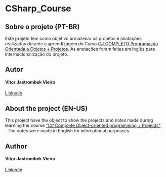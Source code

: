 # CSharp_Course


## Sobre o projeto (PT-BR)

Este projeto tem como objetivo armazenar os projetos e anotações realizadas durante a aprendizagem do Curso [C# COMPLETO Programação Orientada a Objetos + Projetos](https://www.udemy.com/course/programacao-orientada-a-objetos-csharp/).
As anotações foram feitas em inglês para internacionalização do projeto.

## Autor
#### Vitor Jastrombek Vieira
[Linkedin](https://www.linkedin.com/in/vitorjastrombekvieira/)


## About the project (EN-US)

This project have the object to show the projects and notes made during learning the course ["C# Complete Object-oriented programming + Projects" ](https://www.udemy.com/course/programacao-orientada-a-objetos-csharp/).
The notes were made in English for international porpouses.

## Author
#### Vitor Jastrombek Vieira
[Linkedin](https://www.linkedin.com/in/vitorjastrombekvieira/)
